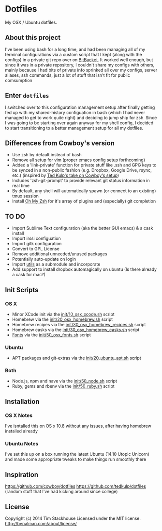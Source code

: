 # Dotfiles

My OSX / Ubuntu dotfiles.

## About this project

I've been using bash for a long time, and had been managing all of my terminal configurations via a custom script that I kept (along with the configs) in a private git repo over on [BitBucket](http://www.bitbucket.org/).  It worked well enough, but since it was in a private repository, I couldn't share my configs with others, mainly because I had bits of private info sprinked all over my configs, server aliases, ssh commands, just a lot of stuff that isn't fit for public comsumption

## Enter `dotfiles`

I switched over to this configuration management setup after finally getting fed up with my shared-history configuation in bash (which I had never managed to get to work quite right) and deciding to jump ship for zsh.  Since I was going to be starting over again anyway for my shell config, I decided to start transitioning to a better management setup for all my dotfiles.

## Differences from Cowboy's version

* Use zsh by default instead of bash
* Remove all setup for vim (proper emacs config setup forthcoming)
* Added a 'link-private' function for private stuff like .ssh and GPG keys to be synced in a non-public fashion (e.g. Dropbox, Google Drive, rsync, etc.) (inspired by [Ted Kulp's take on Cowboy's setup](https://github.com/tedkulp/dotfiles))
* Includes 'zsh-git-prompt' to provide relevant git status information in real time
* By default, any shell will automatically spawn (or connect to an existing) tmux session
* Install [Oh My Zsh](http://ohmyz.sh/) for it's array of plugins and (especially) git completion

## TO DO

* Import Sublime Text configuration (aka the better GUI emacs) & a cask install
* Import irssi configuation
* Import gitk configuration
* Convert to GPL License
* Remove additional unneeded/unused packages
* Potentially auto-update on login
* Import [utils](https://github.com/tstackhouse/utils) as a submodule and incorporate
* Add support to install dropbox automagically on ubuntu (Is there already a cask for mac?)

## Init Scripts

### OS X

* Minor XCode init via the [init/10_osx_xcode.sh](init/10_osx_xcode.sh) script
* Homebrew via the [init/20_osx_homebrew.sh](init/20_osx_homebrew.sh) script
* Homebrew recipes via the [init/30_osx_homebrew_recipes.sh](init/30_osx_homebrew_recipes.sh) script
* Homebrew casks via the [init/30_osx_homebrew_casks.sh](init/30_osx_homebrew_casks.sh) script
* [Fonts](/cowboy/dotfiles/tree/master/conf/osx/fonts) via the [init/50_osx_fonts.sh](init/50_osx_fonts.sh) script

### Ubuntu
* APT packages and git-extras via the [init/20_ubuntu_apt.sh](init/20_ubuntu_apt.sh) script

### Both
* Node.js, npm and nave via the [init/50_node.sh](init/50_node.sh) script
* Ruby, gems and rbenv via the [init/50_ruby.sh](init/50_ruby.sh) script

## Installation

### OS X Notes

I've isntalled this on OS x 10.8 without any issues, after having homebrew installed already

### Ubuntu Notes

I've set this up on a box running the latest Ubuntu (14.10 Utopic Unicorn) and made some appropriate tweaks to make things run smoothly there

## Inspiration
<https://github.com/cowboy/dotfiles>
<https://github.com/tedkulp/dotfiles>
(random stuff that I've had kicking around since college)

## License
Copyright (c) 2014 Tim Stackhouse
Licensed under the MIT license.
<http://benalman.com/about/license/>
